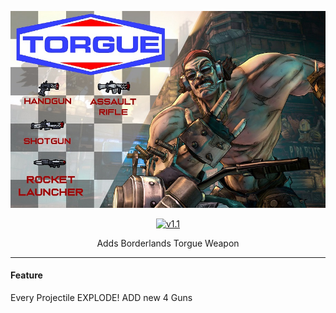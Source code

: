 <p align="center">
    <img src="https://github.com/jhjjgu0115/Torgue/blob/master/About/Preview.png" />
</p>
<p align="center">
  <a href="https://github.com/jhjjgu0115/Torgue/releases">
    <img src="https://img.shields.io/badge/release-v1.0-0066cc.svg?style=flat" alt="v1.1" />
  </a>
</p>

<p align="center">
 Adds Borderlands Torgue Weapon
</p>

---------------------------------------

#### Feature
Every Projectile EXPLODE!
ADD new 4 Guns 
